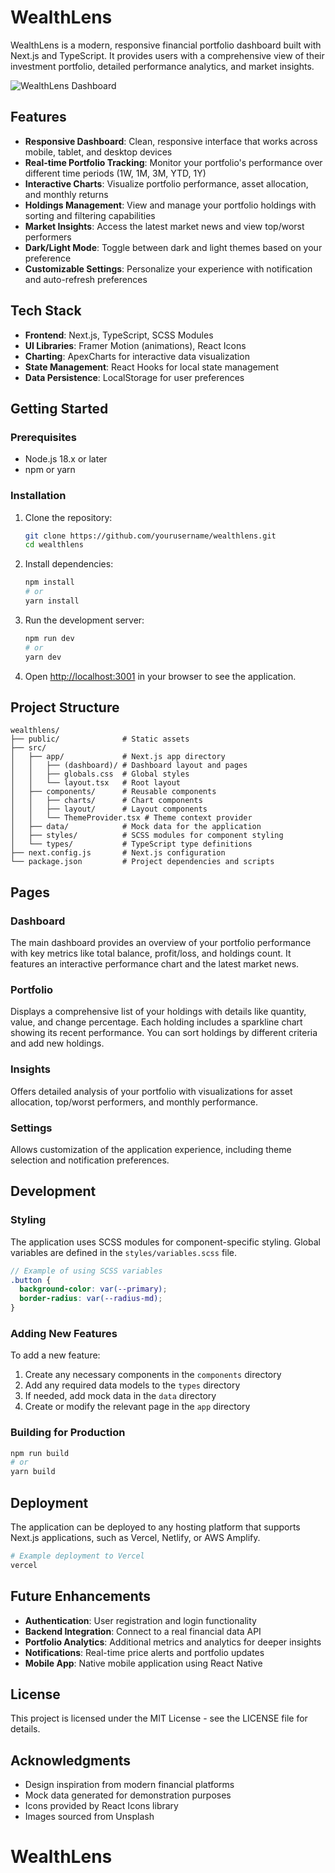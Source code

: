 # WealthLens

WealthLens is a modern, responsive financial portfolio dashboard built with Next.js and TypeScript. It provides users with a comprehensive view of their investment portfolio, detailed performance analytics, and market insights.

![WealthLens Dashboard](https://images.unsplash.com/photo-1460925895917-afdab827c52f?w=800&auto=format&fit=crop&q=80)

## Features

- **Responsive Dashboard**: Clean, responsive interface that works across mobile, tablet, and desktop devices
- **Real-time Portfolio Tracking**: Monitor your portfolio's performance over different time periods (1W, 1M, 3M, YTD, 1Y)
- **Interactive Charts**: Visualize portfolio performance, asset allocation, and monthly returns
- **Holdings Management**: View and manage your portfolio holdings with sorting and filtering capabilities
- **Market Insights**: Access the latest market news and view top/worst performers
- **Dark/Light Mode**: Toggle between dark and light themes based on your preference
- **Customizable Settings**: Personalize your experience with notification and auto-refresh preferences

## Tech Stack

- **Frontend**: Next.js, TypeScript, SCSS Modules
- **UI Libraries**: Framer Motion (animations), React Icons
- **Charting**: ApexCharts for interactive data visualization
- **State Management**: React Hooks for local state management
- **Data Persistence**: LocalStorage for user preferences

## Getting Started

### Prerequisites

- Node.js 18.x or later
- npm or yarn

### Installation

1. Clone the repository:
   ```bash
   git clone https://github.com/yourusername/wealthlens.git
   cd wealthlens
   ```

2. Install dependencies:
   ```bash
   npm install
   # or
   yarn install
   ```

3. Run the development server:
   ```bash
   npm run dev
   # or
   yarn dev
   ```

4. Open [http://localhost:3001](http://localhost:3001) in your browser to see the application.

## Project Structure

```
wealthlens/
├── public/              # Static assets
├── src/
│   ├── app/             # Next.js app directory
│   │   ├── (dashboard)/ # Dashboard layout and pages
│   │   ├── globals.css  # Global styles
│   │   └── layout.tsx   # Root layout
│   ├── components/      # Reusable components
│   │   ├── charts/      # Chart components
│   │   ├── layout/      # Layout components
│   │   └── ThemeProvider.tsx # Theme context provider
│   ├── data/            # Mock data for the application
│   ├── styles/          # SCSS modules for component styling
│   └── types/           # TypeScript type definitions
├── next.config.js       # Next.js configuration
└── package.json         # Project dependencies and scripts
```

## Pages

### Dashboard
The main dashboard provides an overview of your portfolio performance with key metrics like total balance, profit/loss, and holdings count. It features an interactive performance chart and the latest market news.

### Portfolio
Displays a comprehensive list of your holdings with details like quantity, value, and change percentage. Each holding includes a sparkline chart showing its recent performance. You can sort holdings by different criteria and add new holdings.

### Insights
Offers detailed analysis of your portfolio with visualizations for asset allocation, top/worst performers, and monthly performance.

### Settings
Allows customization of the application experience, including theme selection and notification preferences.

## Development

### Styling
The application uses SCSS modules for component-specific styling. Global variables are defined in the `styles/variables.scss` file.

```scss
// Example of using SCSS variables
.button {
  background-color: var(--primary);
  border-radius: var(--radius-md);
}
```

### Adding New Features

To add a new feature:

1. Create any necessary components in the `components` directory
2. Add any required data models to the `types` directory
3. If needed, add mock data in the `data` directory
4. Create or modify the relevant page in the `app` directory

### Building for Production

```bash
npm run build
# or
yarn build
```

## Deployment

The application can be deployed to any hosting platform that supports Next.js applications, such as Vercel, Netlify, or AWS Amplify.

```bash
# Example deployment to Vercel
vercel
```

## Future Enhancements

- **Authentication**: User registration and login functionality
- **Backend Integration**: Connect to a real financial data API
- **Portfolio Analytics**: Additional metrics and analytics for deeper insights
- **Notifications**: Real-time price alerts and portfolio updates
- **Mobile App**: Native mobile application using React Native

## License

This project is licensed under the MIT License - see the LICENSE file for details.

## Acknowledgments

- Design inspiration from modern financial platforms
- Mock data generated for demonstration purposes
- Icons provided by React Icons library
- Images sourced from Unsplash
# WealthLens
